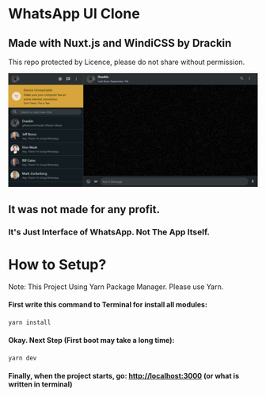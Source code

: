 # WhatsApp UI Clone

## Made with Nuxt.js and WindiCSS by Drackin

This repo protected by Licence, please do not share without permission.

![Image](assets/images/preview.png)

## It was not made for any profit.

### It's Just Interface of WhatsApp. Not The App Itself.

# How to Setup?

Note: This Project Using Yarn Package Manager. Please use Yarn.

#### First write this command to Terminal for install all modules:

```cmd
yarn install
```

#### Okay. Next Step (First boot may take a long time):
```cmd
yarn dev
```

#### Finally, when the project starts, go: [http://localhost:3000](http://localhost:3000) (or what is written in terminal)